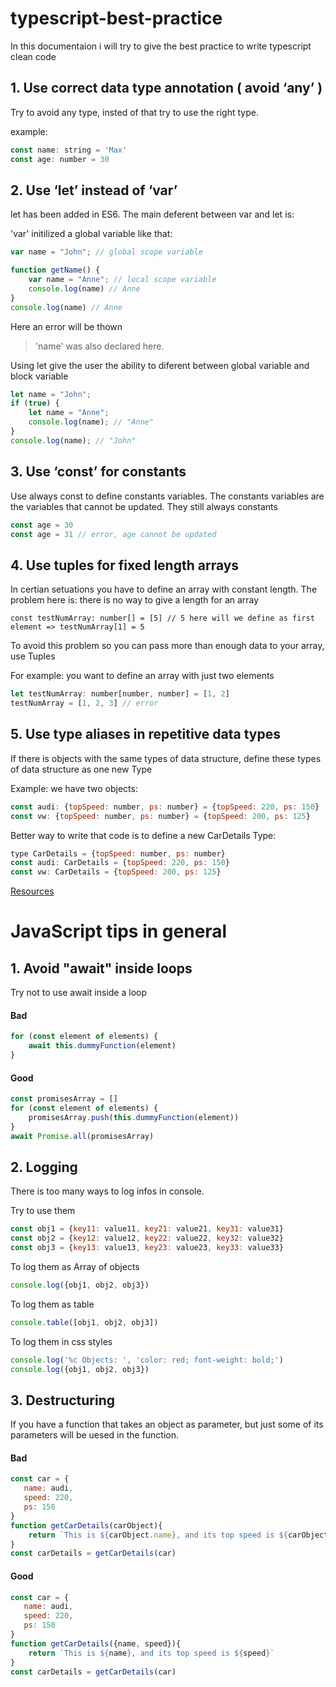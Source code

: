 # typescript-best-practice
In this documentaion i will try to give the best practice to write typescript clean code

## 1. Use correct data type annotation ( avoid ‘any’ )
Try to avoid any type, insted of that try to use the right type.

example:
```javascript
const name: string = 'Max'
const age: number = 30
```

## 2. Use ‘let’ instead of ‘var’
let has been added in ES6. The main deferent between var and let is:

'var' initilized a global variable like that:

```javascript
var name = "John"; // global scope variable 

function getName() {
    var name = "Anne"; // local scope variable
    console.log(name) // Anne
}
console.log(name) // Anne
```
Here an error will be thown 
> 'name' was also declared here.

Using let give the user the ability to diferent between global variable and block variable

```javascript
let name = "John";
if (true) {
    let name = "Anne";
    console.log(name); // "Anne"
}
console.log(name); // "John"
```

## 3. Use ‘const’ for constants
Use always const to define constants variables. The constants variables are the variables that cannot be updated. They still always constants

```javascript
const age = 30
const age = 31 // error, age cannot be updated
```

## 4. Use tuples for fixed length arrays
In certian setuations you have to define an array with constant length. The problem here is: there is no way to give a length for an array
```javascrpt
const testNumArray: number[] = [5] // 5 here will we define as first element => testNumArray[1] = 5
```
To avoid this problem so you can pass more than enough data to your array, use Tuples

For example: you want to define an array with just two elements
```javascript
let testNumArray: number[number, number] = [1, 2]
testNumArray = [1, 2, 3] // error
```

## 5. Use type aliases in repetitive data types
If there is objects with the same types of data structure, define these types of data structure as one new Type

Example: we have two objects:
```javascript
const audi: {topSpeed: number, ps: number} = {topSpeed: 220, ps: 150}
const vw: {topSpeed: number, ps: number} = {topSpeed: 200, ps: 125}
```
Better way to write that code is to define a new CarDetails Type:
```javascript
type CarDetails = {topSpeed: number, ps: number}
const audi: CarDetails = {topSpeed: 220, ps: 150}
const vw: CarDetails = {topSpeed: 200, ps: 125}
```
[Resources](https://medium.com/@warkiringoda/typescript-best-practices-2021-a58aee199661)


# JavaScript tips in general

## 1. Avoid "await" inside loops
Try not to use await inside a loop

#### Bad
```javascript
for (const element of elements) {
    await this.dummyFunction(element)
}
```
#### Good
```javascript
const promisesArray = []
for (const element of elements) {
    promisesArray.push(this.dummyFunction(element))
}
await Promise.all(promisesArray)
```

## 2. Logging
There is too many ways to log infos in console.

Try to use them
```javascript
const obj1 = {key11: value11, key21: value21, key31: value31}
const obj2 = {key12: value12, key22: value22, key32: value32}
const obj3 = {key13: value13, key23: value23, key33: value33}
```
To log them as Array of objects
```javascript
console.log({obj1, obj2, obj3})
```
To log them as table
```javascript
console.table([obj1, obj2, obj3])
```
To log them in css styles
```javascript
console.log('%c Objects: ', 'color: red; font-weight: bold;')
console.log({obj1, obj2, obj3})
```

## 3. Destructuring
If you have a function that takes an object as parameter, but just some of its parameters will be uesed in the function.
#### Bad
```javascript
const car = {
   name: audi,
   speed: 220,
   ps: 150
}
function getCarDetails(carObject){
    return `This is ${carObject.name}, and its top speed is ${carObject.speed}`
}
const carDetails = getCarDetails(car)  
```

#### Good
```javascript
const car = {
   name: audi,
   speed: 220,
   ps: 150
}
function getCarDetails({name, speed}){
    return `This is ${name}, and its top speed is ${speed}`
}
const carDetails = getCarDetails(car)  
```
